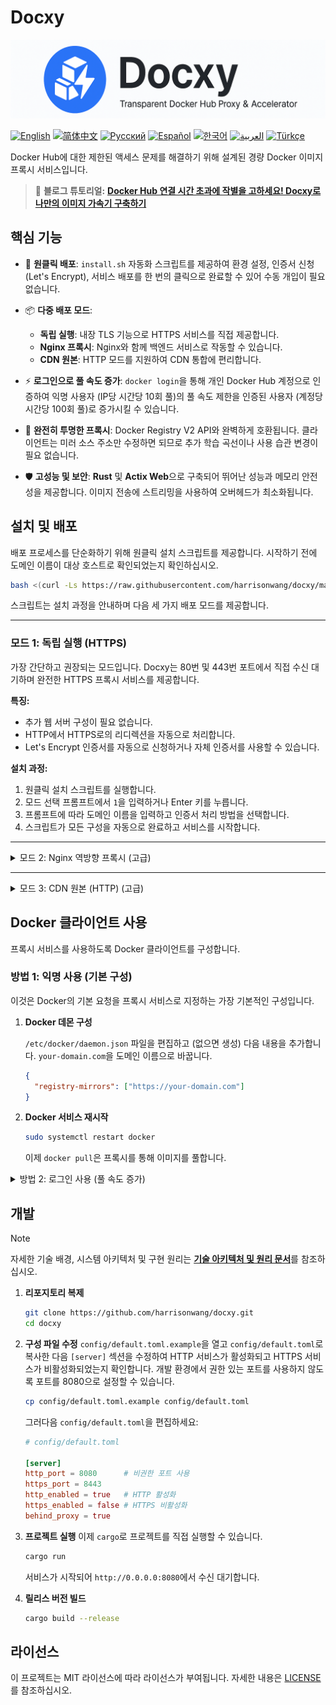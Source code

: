 # Docxy

![og-image](og-image.png)

[![English](https://img.shields.io/badge/English-Click-orange)](README_EN.md)
[![简体中文](https://img.shields.io/badge/简体中文-点击查看-blue)](README.md)
[![Русский](https://img.shields.io/badge/Русский-Нажмите-orange)](README_RU.md)
[![Español](https://img.shields.io/badge/Español-Clic-blue)](README_ES.md)
[![한국어](https://img.shields.io/badge/한국어-클릭-orange)](README_KR.md)
[![العربية](https://img.shields.io/badge/العربية-انقر-blue)](README_AR.md)
[![Türkçe](https://img.shields.io/badge/Türkçe-Tıkla-orange)](README_TR.md)

Docker Hub에 대한 제한된 액세스 문제를 해결하기 위해 설계된 경량 Docker 이미지 프록시 서비스입니다.

> 📢 **블로그 튜토리얼:** [**Docker Hub 연결 시간 초과에 작별을 고하세요! Docxy로 나만의 이미지 가속기 구축하기**](https://voxsay.com/posts/docxy-docker-proxy-tutorial-for-china/)

## 핵심 기능

*   🚀 **원클릭 배포**: `install.sh` 자동화 스크립트를 제공하여 환경 설정, 인증서 신청 (Let's Encrypt), 서비스 배포를 한 번의 클릭으로 완료할 수 있어 수동 개입이 필요 없습니다.

*   📦 **다중 배포 모드**:
    *   **독립 실행**: 내장 TLS 기능으로 HTTPS 서비스를 직접 제공합니다.
    *   **Nginx 프록시**: Nginx와 함께 백엔드 서비스로 작동할 수 있습니다.
    *   **CDN 원본**: HTTP 모드를 지원하여 CDN 통합에 편리합니다.

*   ⚡ **로그인으로 풀 속도 증가**: `docker login`을 통해 개인 Docker Hub 계정으로 인증하여 익명 사용자 (IP당 시간당 10회 풀)의 풀 속도 제한을 인증된 사용자 (계정당 시간당 100회 풀)로 증가시킬 수 있습니다.

*   💎 **완전히 투명한 프록시**: Docker Registry V2 API와 완벽하게 호환됩니다. 클라이언트는 미러 소스 주소만 수정하면 되므로 추가 학습 곡선이나 사용 습관 변경이 필요 없습니다.

*   🛡️ **고성능 및 보안**: **Rust** 및 **Actix Web**으로 구축되어 뛰어난 성능과 메모리 안전성을 제공합니다. 이미지 전송에 스트리밍을 사용하여 오버헤드가 최소화됩니다.

## 설치 및 배포

배포 프로세스를 단순화하기 위해 원클릭 설치 스크립트를 제공합니다. 시작하기 전에 도메인 이름이 대상 호스트로 확인되었는지 확인하십시오.

```bash
bash <(curl -Ls https://raw.githubusercontent.com/harrisonwang/docxy/main/install.sh)
```

스크립트는 설치 과정을 안내하며 다음 세 가지 배포 모드를 제공합니다.

---

### 모드 1: 독립 실행 (HTTPS)

가장 간단하고 권장되는 모드입니다. Docxy는 80번 및 443번 포트에서 직접 수신 대기하며 완전한 HTTPS 프록시 서비스를 제공합니다.

**특징:**
- 추가 웹 서버 구성이 필요 없습니다.
- HTTP에서 HTTPS로의 리디렉션을 자동으로 처리합니다.
- Let's Encrypt 인증서를 자동으로 신청하거나 자체 인증서를 사용할 수 있습니다.

**설치 과정:**
1.  원클릭 설치 스크립트를 실행합니다.
2.  모드 선택 프롬프트에서 `1`을 입력하거나 Enter 키를 누릅니다.
3.  프롬프트에 따라 도메인 이름을 입력하고 인증서 처리 방법을 선택합니다.
4.  스크립트가 모든 구성을 자동으로 완료하고 서비스를 시작합니다.

---

<details>
<summary>모드 2: Nginx 역방향 프록시 (고급)</summary>

### 모드 2: Nginx 역방향 프록시

이 모드는 Nginx를 이미 가지고 있고 이를 통해 웹 서비스를 중앙에서 관리하려는 경우에 적합합니다.

**특징:**
- Nginx가 HTTPS 암호화 및 인증서 관리를 처리하며, Docxy는 일반 HTTP 백엔드로 실행됩니다.
- Docxy는 지정된 포트 (예: 9000)에서 백엔드 HTTP 서비스로 실행됩니다.
- 다른 서비스와의 통합에 편리합니다.

**설치 과정:**
1.  원클릭 설치 스크립트를 실행합니다.
2.  모드 선택 프롬프트에서 `2`를 입력합니다.
3.  프롬프트에 따라 도메인 이름, Docxy 백엔드 수신 대기 포트 및 인증서 정보를 입력합니다.
4.  스크립트가 Nginx 구성 파일 예시를 자동으로 생성합니다. 이를 Nginx 구성에 수동으로 추가하고 Nginx 서비스를 다시 로드해야 합니다.

</details>

---

<details>
<summary>모드 3: CDN 원본 (HTTP) (고급)</summary>

### 모드 3: CDN 원본 (HTTP)

이 모드는 Docxy를 CDN의 원본으로 사용하여 더 나은 전역 가속을 달성하려는 경우에 적합합니다.

**특징:**
- Docxy는 HTTP 포트에서만 수신 대기합니다.
- CDN 공급자가 HTTPS 요청 및 인증서를 처리합니다.
- Docxy는 클라이언트 IP 및 프로토콜을 올바르게 식별하기 위해 `X-Forwarded-*` 헤더를 신뢰하고 처리합니다.

**설치 과정:**
1.  원클릭 설치 스크립트를 실행합니다.
2.  모드 선택 프롬프트에서 `3`을 입력합니다.
3.  프롬프트에 따라 Docxy가 수신 대기해야 하는 HTTP 포트를 입력합니다.
4.  CDN 서비스를 구성하여 원본을 Docxy 서비스 주소 및 포트로 지정합니다.

</details>


## Docker 클라이언트 사용

프록시 서비스를 사용하도록 Docker 클라이언트를 구성합니다.

### 방법 1: 익명 사용 (기본 구성)

이것은 Docker의 기본 요청을 프록시 서비스로 지정하는 가장 기본적인 구성입니다.

1.  **Docker 데몬 구성**

    `/etc/docker/daemon.json` 파일을 편집하고 (없으면 생성) 다음 내용을 추가합니다. `your-domain.com`을 도메인 이름으로 바꿉니다.

    ```json
    {
      "registry-mirrors": ["https://your-domain.com"]
    }
    ```

2.  **Docker 서비스 재시작**

    ```bash
    sudo systemctl restart docker
    ```
    이제 `docker pull`은 프록시를 통해 이미지를 풀합니다.

<details>
<summary>방법 2: 로그인 사용 (풀 속도 증가)</summary>

이 방법은 익명 사용 외에도 Docker Hub 계정으로 로그인하여 더 높은 이미지 풀 속도를 얻을 수 있습니다.

1.  **기본 구성 완료**

    **방법 1**의 모든 단계를 완료했는지 확인하십시오.

2.  **프록시 서비스에 로그인**

    `docker login` 명령을 사용하고 Docker Hub 사용자 이름과 암호를 입력합니다.

    ```bash
    docker login your-domain.com
    ```

3.  **인증 정보 동기화**

    로그인 성공 후 `~/.docker/config.json` 파일을 수동으로 편집해야 합니다. `your-domain.com`에 대해 생성된 `auth` 정보를 `https://index.docker.io/v1/`에 복사하여 붙여넣습니다.

    수정 전:
    ```json
    {
        "auths": {
            "your-domain.com": {
                "auth": "aBcDeFgHiJkLmNoPqRsTuVwXyZ..."
            }
        }
    }
    ```

    수정 후:
    ```json
    {
        "auths": {
            "your-domain.com": {
                "auth": "aBcDeFgHiJkLmNoPqRsTuVwXyZ..."
            },
            "https://index.docker.io/v1/": {
                "auth": "aBcDeFgHiJkLmNoPqRsTuVwXyZ..."
            }
        }
    }
    ```
    파일을 저장하면 `docker pull` 요청이 인증된 사용자로 전송되어 더 높은 속도 제한을 누릴 수 있습니다.

</details>

## 개발

> [!NOTE]
> 자세한 기술 배경, 시스템 아키텍처 및 구현 원리는 [**기술 아키텍처 및 원리 문서**](docs/ARCHITECTURE.md)를 참조하십시오.

1.  **리포지토리 복제**
    ```bash
    git clone https://github.com/harrisonwang/docxy.git
    cd docxy
    ```

2.  **구성 파일 수정**
    `config/default.toml.example`을 열고 `config/default.toml`로 복사한 다음 `[server]` 섹션을 수정하여 HTTP 서비스가 활성화되고 HTTPS 서비스가 비활성화되었는지 확인합니다. 개발 환경에서 권한 있는 포트를 사용하지 않도록 포트를 8080으로 설정할 수 있습니다.

    ```bash
    cp config/default.toml.example config/default.toml
    ```

    그러다음 `config/default.toml`을 편집하세요:

    ```toml
    # config/default.toml

    [server]
    http_port = 8080      # 비권한 포트 사용
    https_port = 8443
    http_enabled = true   # HTTP 활성화
    https_enabled = false # HTTPS 비활성화
    behind_proxy = true
    ```

3.  **프로젝트 실행**
    이제 `cargo`로 프로젝트를 직접 실행할 수 있습니다.
    ```bash
    cargo run
    ```
    서비스가 시작되어 `http://0.0.0.0:8080`에서 수신 대기합니다.

4.  **릴리스 버전 빌드**
    ```bash
    cargo build --release
    ```

## 라이선스

이 프로젝트는 MIT 라이선스에 따라 라이선스가 부여됩니다. 자세한 내용은 [LICENSE](LICENSE)를 참조하십시오.